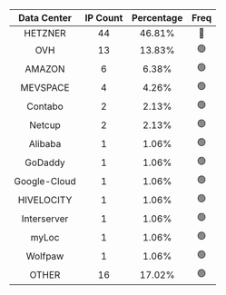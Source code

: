 | Data Center | IP Count | Percentage | Freq |
|:------------:|:--------:|:-----------:|:-----:|
| HETZNER | 44 | 46.81% | 🔴 |
| OVH | 13 | 13.83% | 🟢 |
| AMAZON | 6 | 6.38% | 🟢 |
| MEVSPACE | 4 | 4.26% | 🟢 |
| Contabo | 2 | 2.13% | 🟢 |
| Netcup | 2 | 2.13% | 🟢 |
| Alibaba | 1 | 1.06% | 🟢 |
| GoDaddy | 1 | 1.06% | 🟢 |
| Google-Cloud | 1 | 1.06% | 🟢 |
| HIVELOCITY | 1 | 1.06% | 🟢 |
| Interserver | 1 | 1.06% | 🟢 |
| myLoc | 1 | 1.06% | 🟢 |
| Wolfpaw | 1 | 1.06% | 🟢 |
| OTHER | 16 | 17.02% | 🟢 |